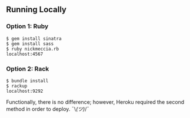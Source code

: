 ## Running Locally

### Option 1: Ruby

```
$ gem install sinatra
$ gem install sass
$ ruby nickmeccia.rb
localhost:4567
```

### Option 2: Rack

```
$ bundle install
$ rackup
localhost:9292
```

Functionally, there is no difference; however, Heroku required the second method in order to deploy.  ¯\\_(ツ)_/¯
